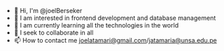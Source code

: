 - 👋 Hi, I'm @joelBerseker
- 👀 I am interested in frontend development and database management
- 🌱 I am currently learning all the technologies in the world
- 💞️ I seek to collaborate in all
- 📫 How to contact me joelatamari@gmail.com/jatamaria@unsa.edu.pe

<!---
joelBerseker/joelBerseker is a ✨ special ✨ repository because its `README.md` (this file) appears on your GitHub profile.
You can click the Preview link to take a look at your changes.
--->
